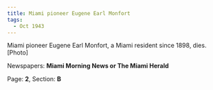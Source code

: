 ```yaml
---  
title: Miami pioneer Eugene Earl Monfort  
tags:  
  - Oct 1943  
---  
```

  
Miami pioneer Eugene Earl Monfort, a Miami resident since 1898, dies. [Photo]  
  
Newspapers: **Miami Morning News or The Miami Herald**  
  
Page: **2**, Section: **B** 
